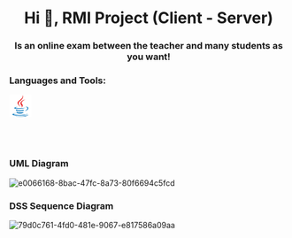 <h1 align="center">Hi 👋, RMI Project (Client - Server)</h1>
<h3 align="center">Is an online exam between the teacher and many students as you want!</h3>


<h3 align="left">Languages and Tools:</h3>
<p align="left">  <a href="https://www.java.com" target="_blank"> <img src="https://raw.githubusercontent.com/devicons/devicon/master/icons/java/java-original.svg" alt="java" width="40" height="40"/> </a> </p>

</br>
</br>

<h3 align="left">UML Diagram</h3>

![e0066168-8bac-47fc-8a73-80f6694c5fcd](https://user-images.githubusercontent.com/64595179/118397214-47ea2480-b653-11eb-8600-47c3cfdb71e8.jpg)


<h3 align="left">DSS Sequence Diagram </h3>

![79d0c761-4fd0-481e-9067-e817586a09aa](https://user-images.githubusercontent.com/64595179/118397249-68b27a00-b653-11eb-9fda-825e13c1900a.jpg)

